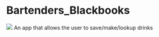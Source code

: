 # Bartenders_Blackbooks
<img src="https://travis-ci.org/KKJZ/Bartenders_Blackbooks.svg?branch=master">
An app that allows the user to save/make/lookup drinks 
